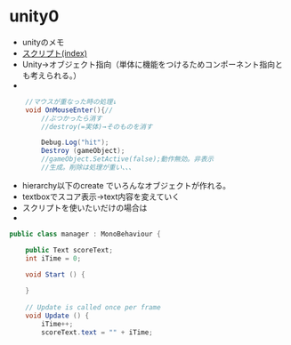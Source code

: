 # unity0
- unityのメモ
- [スクリプト(index)](https://docs.unity3d.com/ja/current/ScriptReference/index.html)
- Unity→オブジェクト指向（単体に機能をつけるためコンポーネント指向とも考えられる。）
- 
```cs
	//マウスが重なった時の処理↓
	void OnMouseEnter(){//
		//ぶつかったら消す
		//destroy(=実体)→そのものを消す

		Debug.Log("hit");
		Destroy (gameObject);
		//gameObject.SetActive(false);動作無効。非表示
		//生成。削除は処理が重い、、、
```
- hierarchy以下のcreate でいろんなオブジェクトが作れる。
- textboxでスコア表示→text内容を変えていく
- スクリプトを使いたいだけの場合は
- 
```cs
public class manager : MonoBehaviour {

	public Text scoreText;
	int iTime = 0;

	void Start () {
		
	}
	
	// Update is called once per frame
	void Update () {
		iTime++;
		scoreText.text = "" + iTime;
```
